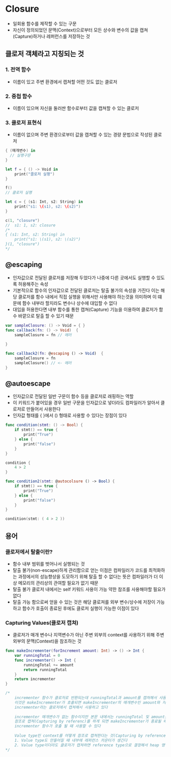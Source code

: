 # Closure
- 일회용 함수를 제작할 수 있는 구문
- 자신이 정의되었던 문맥(Context)으로부터 모든 상수와 변수의 값을 캡쳐(Capture)하거나 레퍼런스를 저장하는 것

## 클로저 객체라고 지칭되는 것
### 1. 전역 함수
- 이름이 있고 주변 환경에서 캡쳐할 어떤 것도 없는 클로저
### 2. 중첩 함수
- 이름이 있으며 자신을 둘러싼 함수로부터 값을 캡쳐할 수 있는 클로저
### 3. 클로저 표현식
- 이름이 없으며 주변 환경으로부터 값을 캡쳐할 수 있는 경량 문법으로 작성된 클로저

```swift
{ (매개변수) in 
  // 실행구문
}

let f = { () -> Void in 
    print("클로저 실행")
}

f()
// 클로저 실행

let c = { (s1: Int, s2: String) in 
    print("s1: \(s1), s2: \(s2)")
}

c(1, "closure")
//  s1: 1, s2: closure
/*
{ (s1: Int, s2: String) in 
    print("s1: \(s1), s2: \(s2)")
}(1, "closure")
*/

```

## @escaping
- 인자값으로 전달된 클로저를 저장해 두었다가 나중에 다른 곳에서도 실행할 수 있도록 허용해주는 속성
- 기본적으로 함수의 인자값으로 전달된 클로저는 탈출 불가의 속성을 가진다 이는 해당 클로저를 함수 내에서 직접 실행을 위해서만 사용해야 하는것을 의미하며 이 떄문에 함수 내부라 할지라도 변수나 상수에 대입할 수 없다
- 대입을 허용한다면 내부 함수를 통한 캡쳐(Capture) 기능을 이용하여 클로저가 함수 바깥으로 탈출 할 수 있기 때문

```swift
var sampleClosure: () -> Void = { }
func callback(fn: () -> Void)  {
    sampleClosure = fn // 에러
    
}

func callback2(fn: @escaping () -> Void)  {
    sampleClosure = fn
    sampleClosure() // <- 에러 
}

```
## @autoescape
- 인자값으로 전달된 일반 구문이 함수 등을 클로저로 래핑하는 역할
- 이 키워드가 붙어있을 경우 일반 구문을 인자값으로 넣더라도 컴파일러가 알아서 클로저로 만들어서 사용한다
- 인자값 형태를 { }에서 () 형태로 사용할 수 있다는 장점이 있다 
```swift
func condition(stmt: () -> Bool) {
    if stmt() == true {
        print("True")
    } else {
        print("false")
    }
}

condition { 
    4 > 2
}

func condition2(stmt: @autocolsure () -> Bool) {
    if stmt() == true {
        print("True")
    } else {
        print("false")
    }
}

condition(stmt: ( 4 > 2 ))
```
## 용어
### 클로저에서 탈출이란?
- 함수 내부 범위를 벗어나서 실행되는 것
- 탈출 불가(non-escape)하게 관리함으로 얻는 이점은 컴파일러가 코드를 최적화하는 과정에서의 성능향상을 도모하기 위해 탈출 할 수 없다는 뜻은 컴파일러가 더 이상 메모리의 관리상의 관여할 필요가 없기 때문  
- 탈출 불가 클로저 내에서는 self 키워드 사용이 가능 약한 참조를 사용해야할 필요가 없다
- 탈출 가능 함으로써 얻을 수 있는 것은 해당 클로져를 외부 변수/상수에 저장이 가능하고 함수가 호출이 종료된 후에도 클로저 실행이 가능한 이점이 있다
### Capturing Values(클로저 캡쳐)
- 클로저가 매개 변수나 지역변수가 아닌 주변 외부의 context를 사용하기 위해 주변 외부의 문맥(Context)을 참조하는 것
```swift
func makeIncrementer(forIncrement amount: Int) -> () -> Int {
    var runningTotal = 0
    func incrementer() -> Int {
        runningTotal += amount
        return runningTotal
    }
    return incrementer
}

/*
    incrementer 함수가 클로저로 반환되는데 runningTotal과 amount를 캡쳐해서 사용하고 있다
    이것은 makeIncrementer가 호출되면 makeIncrementer의 매개변수인 amount와 지역변수인 runningTotal을 
    incrementer라는 클로저에서 캡쳐해서 사용하고 있다
    
    incrementer 매개변수가 없는 함수이지만 본문 내에서는 runningTotal 및 amount을 참조하고 있다
    참조로 캡쳐(Capturing by referenc)를 하게 되면 makeIncrementer가 종료될 때 runningTotal 및 amount가 사라지지 않으며 
    incrementer 함수가 호출 될 때 사용할 수 있다
    
    Value type인 context를 어떻게 참조로 캡쳐한다는 것(Capturing by reference)은
    1. Value type도 만들어질 때 내부에 레퍼런스 카운터가 생긴다
    2. Value type이더라도 클로저가 캡쳐하면 reference type으로 결정해서 heap 영역으로 옮겨져 호출 즉시 사라지지 않고 Reference Count가 1 증가하여 Context를 사용할 수 있다
*/
```
